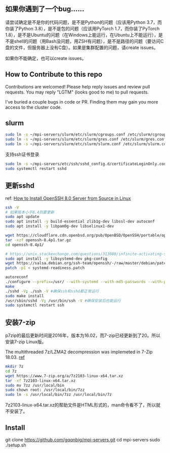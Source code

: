 ## 如果你遇到了一个bug……
请尝试确定是不是你的代码问题，是不是Python的问题（应该用Python 3.7，而你装了Python 3.8），是不是包的问题（应该用PyTorch 1.7，而你装了PyTorch 1.8），是不是Ubuntu的问题（在Windows上能运行，在Ubuntu上不能运行），是不是shell的问题（用Bash没问题，用ZSH有问题），是不是路径的问题（要访问C盘的文件，但服务器上没有C盘）。如果是集群配置的问题，请create issues。

如果你不能确定，也可以create issues。

## How to Contribute to this repo

Contributions are welcomed! Please help reply issues and review pull requests. You may reply "LGTM" (looks good to me) to pull requests.

I've buried a couple bugs in code or PR. Finding them may gain you more access to the cluster code.


## slurm
```bash
sudo ln -s ~/mpi-servers/slurm/etc/slurm/cgroups.conf /etc/slurm/cgroups.conf
sudo ln -s ~/mpi-servers/slurm/etc/slurm/gres.conf /etc/slurm/gres.conf
sudo ln -s ~/mpi-servers/slurm/etc/slurm/slurm.conf /etc/slurm/slurm.conf
```

支持ssh证书登录
```bash
sudo ln -s ~/mpi-servers/etc/ssh/sshd_config.d/certificateLoginOnly.conf /etc/ssh/sshd_config.d/certificateLoginOnly.conf
sudo systemctl restart sshd
```

## 更新sshd

ref: [How to Install OpenSSH 8.0 Server from Source in Linux](https://www.tecmint.com/install-openssh-server-from-source-in-linux/)
```bash
ssh -V
# 如果版本小于8.4则要更新
sudo apt update 
sudo apt install -y build-essential zlib1g-dev libssl-dev autoconf 
sudo apt install -y libpam0g-dev libselinux1-dev

wget https://cloudflare.cdn.openbsd.org/pub/OpenBSD/OpenSSH/portable/openssh-8.4p1.tar.gz
tar -xzf openssh-8.4p1.tar.gz
cd openssh-8.4p1/

# https://unix.stackexchange.com/questions/313080/infinite-activating-state-for-custom-build-openssh-hpn-sshd-on-ubuntu-16
sudo apt install -y libsystemd-dev pkg-config
wget https://salsa.debian.org/ssh-team/openssh/-/raw/master/debian/patches/systemd-readiness.patch
patch -p1 < systemd-readiness.patch

autoreconf
./configure --prefix=/usr/ --with-systemd --with-md5-passwords --with-pam --with-selinux --with-privsep-path=/var/lib/sshd/ --sysconfdir=/etc/ssh 
make
./sshd -V; ./ssh -V #确保ssh和sshd都正常运行
sudo make install
/usr/sbin/sshd -V; /usr/bin/ssh -V #确保安装后也能运行
sudo systemctl restart ssh
```

## 安装7-zip
p7zip的最后更新时间是2016年，版本为16.02，而7-zip已经更新到了20。所以安装7-zip Linux版。

The multithreaded 7z/LZMA2 decompression was implemeted in 7-Zip 18.03. [ref](https://sourceforge.net/p/sevenzip/discussion/45797/thread/136f029b/#ff6a)

```bash
mkdir 7z
cd 7z
wget https://www.7-zip.org/a/7z2103-linux-x64.tar.xz
tar -xf 7z2103-linux-x64.tar.xz
sudo mv 7zz /usr/local/bin
sudo chown root: /usr/local/bin/7zz
sudo ln -s /usr/local/bin/7zz /usr/local/bin/7z
```

7z2103-linux-x64.tar.xz的帮助文件是HTML形式的，man命令看不了，所以就不安装了。


## Install

git clone https://github.com/gqqnbig/mpi-servers.git
cd mpi-servers
sudo ./setup.sh
